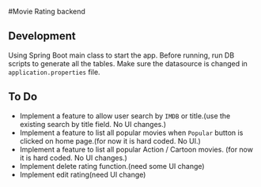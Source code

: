 #Movie Rating backend

## Development 
Using Spring Boot main class to start the app.
Before running, run DB scripts to generate all the tables.
Make sure the datasource is changed in `application.properties` file.

## To Do
* Implement a feature to allow user search by `IMDB` or title.(use the existing search by title field. No UI changes.)
* Implement a feature to list all popular movies when `Popular` button is clicked on home page.(for now it is hard coded. No UI.)
* Implement a feature to list all popular Action / Cartoon movies. (for now it is hard coded. No UI changes.)
* Implement delete rating function.(need some UI change)
* Implement edit rating(need UI change)
